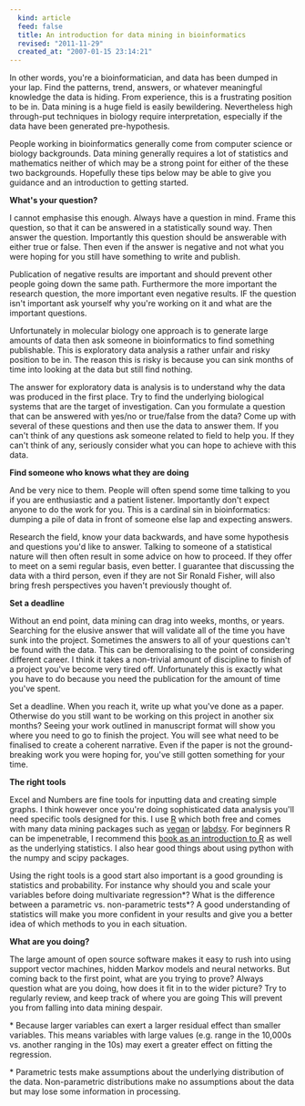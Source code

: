 ```yaml
--- 
  kind: article
  feed: false
  title: An introduction for data mining in bioinformatics
  revised: "2011-11-29"
  created_at: "2007-01-15 23:14:21"
---
```


In other words, you're a bioinformatician, and data has been dumped in your
lap. Find the patterns, trend, answers, or whatever meaningful knowledge the
data is hiding. From experience, this is a frustrating position to be in. Data
mining is a huge field is easily bewildering. Nevertheless high through-put
techniques in biology require interpretation, especially if the data have been
generated pre-hypothesis.

People working in bioinformatics generally come from computer science or
biology backgrounds. Data mining generally requires a lot of statistics and
mathematics neither of which may be a strong point for either of the these two
backgrounds. Hopefully these tips below may be able to give you guidance and an
introduction to getting started.

<strong>What's your question?</strong>

I cannot emphasise this enough. Always have a question in mind. Frame this
question, so that it can be answered in a statistically sound way. Then answer
the question. Importantly this question should be answerable with either true
or false. Then even if the answer is negative and not what you were hoping for
you still have something to write and publish.

Publication of negative results are important and should prevent other people
going down the same path. Furthermore the more important the research question,
the more important even negative results. IF the question isn't important ask
yourself why you're working on it and what are the important questions.

Unfortunately in molecular biology one approach is to generate large amounts of
data then ask someone in bioinformatics to find something publishable. This is
exploratory data analysis a rather unfair and risky position to be in. The
reason this is risky is because you can sink months of time into looking at the
data but still find nothing.

The answer for exploratory data is analysis is to understand why the data was
produced in the first place. Try to find the underlying biological systems that
are the target of investigation. Can you formulate a question that can be
answered with yes/no or true/false from the data? Come up with several of these
questions and then use the data to answer them. If you can't think of any
questions ask someone related to field to help you. If they can't think of any,
seriously consider what you can hope to achieve with this data.

<strong>Find someone who knows what they are doing</strong>

And be very nice to them. People will often spend some time talking to you if
you are enthusiastic and a patient listener. Importantly don't expect anyone to
do the work for you. This is a cardinal sin in bioinformatics: dumping a pile
of data in front of someone else lap and expecting answers.

Research the field, know your data backwards, and have some hypothesis and
questions you'd like to answer. Talking to someone of a statistical nature will
then often result in some advice on how to proceed. If they offer to meet on a
semi regular basis, even better. I guarantee that discussing the data with a
third person, even if they are not Sir Ronald Fisher, will also bring fresh
perspectives you haven't previously thought of.

<strong>Set a deadline</strong>

Without an end point, data mining can drag into weeks, months, or years.
Searching for the elusive answer that will validate all of the time you have
sunk into the project. Sometimes the answers to all of your questions can't be
found with the data. This can be demoralising to the point of considering
different career. I think it takes a non-trivial amount of discipline to finish
of a project you've become very tired off. Unfortunately this is exactly what
you have to do because you need the publication for the amount of time you've
spent.

Set a deadline. When you reach it, write up what you've done as a paper.
Otherwise do you still want to be working on this project in another six
months? Seeing your work outlined in manuscript format will show you where you
need to go to finish the project. You will see what need to be finalised to
create a coherent narrative. Even if the paper is not the ground-breaking work
you were hoping for, you've still gotten something for your time.

<strong>The right tools</strong>

Excel and Numbers are fine tools for inputting data and creating simple graphs.
I think however once you're doing sophisticated data analysis you'll need
specific tools designed for this. I use [R][]  which both free and comes with
many data mining packages such as [vegan][] or [labdsv][]. For beginners R can
be impenetrable, I recommend this [book as an introduction to R][book] as well
as the underlying statistics. I also hear good things about using python with
the numpy and scipy packages.

Using the right tools is a good start also important is a good grounding is
statistics and probability. For instance why should you and scale your
variables before doing multivariate regression\*? What is the difference
between a parametric vs. non-parametric tests\*? A good understanding of
statistics will make you more confident in your results and give you a better
idea of which methods to you in each situation.

<strong>What are you doing?</strong>

The large amount of open source software makes it easy to rush into using
support vector machines, hidden Markov models and neural networks. But coming
back to the first point, what are you trying to prove? Always question what are
you doing, how does it fit in to the wider picture? Try to regularly review,
and keep track of where you are going This will prevent you from falling into
data mining despair.

\* Because larger variables can exert a larger residual effect than smaller
variables. This means variables with large values (e.g. range in the 10,000s
vs. another ranging in the 10s) may exert a greater effect on fitting the
regression.

\* Parametric tests make assumptions about the underlying distribution of the
data. Non-parametric distributions make no assumptions about the data but may
lose some information in processing.

[R]: http://www.r-project.org/
[vegan]: http://cc.oulu.fi/~jarioksa/softhelp/vegan.html
[labdsv]: http://ecology.msu.montana.edu/labdsv/R/
[book]: http://www3.imperial.ac.uk/naturalsciences/research/statisticsusingr
